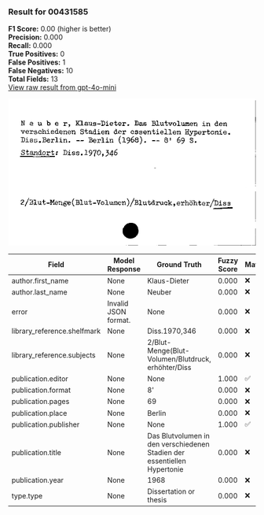 ### Result for 00431585
**F1 Score:** 0.00 (higher is better)<br>**Precision:** 0.000<br>**Recall:** 0.000<br>**True Positives:** 0<br>**False Positives:** 1<br>**False Negatives:** 10<br>**Total Fields:** 13<br>[View raw result from gpt-4o-mini](https://github.com/RISE-UNIBAS/humanities_data_benchmark/blob/main/results/2025-10-03/T0164/request_T0164_00431585.json)

<img src="https://github.com/RISE-UNIBAS/humanities_data_benchmark/blob/main/benchmarks/zettelkatalog/images/00431585.jpg?raw=true" alt="00431585" width="600px">

| Field | Model Response | Ground Truth | Fuzzy Score | Match |
|-------|----------------|--------------|-------------|-------|
| author.first_name | None | Klaus-Dieter | 0.000 | ❌ |
| author.last_name | None | Neuber | 0.000 | ❌ |
| error | Invalid JSON format. | None | 0.000 | ❌ |
| library_reference.shelfmark | None | Diss.1970,346 | 0.000 | ❌ |
| library_reference.subjects | None | 2/Blut-Menge(Blut-Volumen/Blutdruck, erhöhter/Diss | 0.000 | ❌ |
| publication.editor | None | None | 1.000 | ✅ |
| publication.format | None | 8' | 0.000 | ❌ |
| publication.pages | None | 69 | 0.000 | ❌ |
| publication.place | None | Berlin | 0.000 | ❌ |
| publication.publisher | None | None | 1.000 | ✅ |
| publication.title | None | Das Blutvolumen in den verschiedenen Stadien der essentiellen Hypertonie | 0.000 | ❌ |
| publication.year | None | 1968 | 0.000 | ❌ |
| type.type | None | Dissertation or thesis | 0.000 | ❌ |
